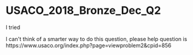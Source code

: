 # USACO_2018_Bronze_Dec_Q2

</h1> I tried </h1>

<p> I can't think of a smarter way to do this question, please help 
  question is https://www.usaco.org/index.php?page=viewproblem2&cpid=856
  </p>
